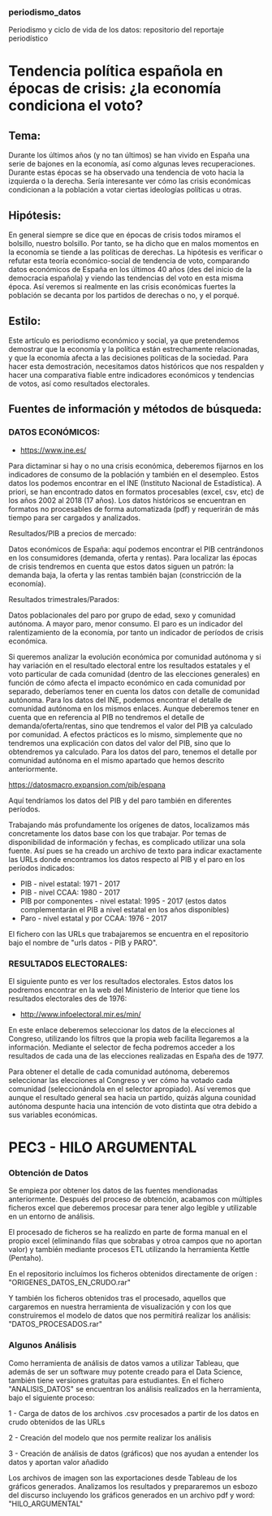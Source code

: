 ### periodismo_datos
Periodismo y ciclo de vida de los datos: repositorio del reportaje periodístico

# Tendencia política española en épocas de crisis: ¿la economía condiciona el voto?

## Tema:

Durante los últimos años (y no tan últimos) se han vivido en España una serie de bajones en la economía, así como algunas leves recuperaciones. Durante estas épocas se ha observado una tendencia de voto hacia la izquierda o la derecha. Sería interesante ver cómo las crisis económicas condicionan a la población a votar ciertas ideologías políticas u otras. 


## Hipótesis:

En general siempre se dice que en épocas de crisis todos miramos el bolsillo, nuestro bolsillo. Por tanto, se ha dicho que en malos momentos en la economía se tiende a las políticas de derechas. La hipótesis es verificar o refutar esta teoría económico-social de tendencia de voto, comparando datos económicos de España en los últimos 40 años (des del inicio de la democracia española) y viendo las tendencias del voto en esta misma época. 
Así veremos si realmente en las crisis económicas fuertes la población se decanta por los partidos de derechas o no, y el porqué.


## Estilo:

Este artículo es periodismo económico y social, ya que pretendemos demostrar que la economía y la política están estrechamente relacionadas, y que la economía afecta a las decisiones políticas de la sociedad. Para hacer esta demostración, necesitamos datos históricos que nos respalden y hacer una comparativa fiable entre indicadores económicos y tendencias de votos, así como resultados electorales. 

 
## Fuentes de información y métodos de búsqueda:

### DATOS ECONÓMICOS:


- https://www.ine.es/

Para dictaminar si hay o no una crisis económica, deberemos fijarnos en los indicadores de consumo de la población y también en el desempleo. Estos datos los podemos encontrar en el INE (Instituto Nacional de Estadística). 
A priori, se han encontrado datos en formatos procesables (excel, csv, etc) de los años 2002 al 2018 (17 años). Los datos históricos se encuentran en formatos no procesables de forma automatizada (pdf) y requerirán de más tiempo para ser cargados y analizados.


Resultados/PIB a precios de mercado:

Datos económicos de España: aquí podemos encontrar el PIB centrándonos en los consumidores (demanda, oferta y rentas). 
Para localizar las épocas de crisis tendremos en cuenta que estos datos siguen un patrón: la demanda baja, la oferta y las rentas también bajan (constricción de la economía).


Resultados trimestrales/Parados:

Datos poblacionales del paro por grupo de edad, sexo y comunidad autónoma. A mayor paro, menor consumo. El paro es un indicador del ralentizamiento de la economía, por tanto un indicador de períodos de crisis económica.


Si queremos analizar la evolución económica por comunidad autónoma y si hay variación en el resultado electoral entre los resultados estatales y el voto particular de cada comunidad (dentro de las elecciones generales) en función de cómo afecta el impacto económico en cada comunidad por separado, deberíamos tener en cuenta los datos con detalle de comunidad autónoma.
Para los datos del INE, podemos encontrar el detalle de comunidad autónoma en los mismos enlaces. Aunque deberemos tener en cuenta que en referencia al PIB no tendremos el detalle de demanda/oferta/rentas, sino que tendremos el valor del PIB ya calculado por comunidad. A efectos prácticos es lo mismo, simplemente que no tendremos una explicación con datos del valor del PIB, sino que lo obtendremos ya calculado. 
Para los datos del paro, tenemos el detalle por comunidad autónoma en el mismo apartado que hemos descrito anteriormente.


https://datosmacro.expansion.com/pib/espana

Aquí tendríamos los datos del PIB y del paro también en diferentes períodos. 

Trabajando más profundamente los orígenes de datos, localizamos más concretamente los datos base con los que trabajar. Por temas de disponibilidad de información y fechas, es complicado utilizar una sola fuente. Así pues se ha creado un archivo de texto para indicar exactamente las URLs donde encontramos los datos respecto al PIB y el paro en los períodos indicados:

- PIB - nivel estatal: 1971 - 2017
- PIB - nivel CCAA: 1980 - 2017
- PIB por componentes - nivel estatal: 1995 - 2017 (estos datos complementarán el PIB a nivel estatal en los años disponibles)
- Paro - nivel estatal y por CCAA: 1976 - 2017

El fichero con las URLs que trabajaremos se encuentra en el repositorio bajo el nombre de "urls datos - PIB y PARO".


### RESULTADOS ELECTORALES:

El siguiente punto es ver los resultados electorales. Estos datos los podremos encontrar en la web del Ministerio de Interior que tiene los resultados electorales des de 1976:

- http://www.infoelectoral.mir.es/min/

En este enlace deberemos seleccionar los datos de la elecciones al Congreso, utilizando los filtros que la propia web facilita llegaremos a la información. Mediante el selector de fecha podremos acceder a los resultados de cada una de las elecciones realizadas en España des de 1977.

Para obtener el detalle de cada comunidad autónoma, deberemos seleccionar las elecciones al Congreso y ver cómo ha votado cada comunidad (seleccionándola en el selector apropiado). Así veremos que aunque el resultado general sea hacia un partido, quizás alguna counidad autónoma despunte hacia una intención de voto distinta que otra debido a sus variables económicas. 



# PEC3 - HILO ARGUMENTAL


### Obtención de Datos

Se empieza por obtener los datos de las fuentes mendionadas anteriormente. Después del proceso de obtención, acabamos con múltiples ficheros excel que deberemos procesar para tener algo legible y utilizable en un entorno de análisis.

El procesado de ficheros se ha realizdo en parte de forma manual en el propio excel (eliminando filas que sobrabas y otroa campos que no aportan valor) y también mediante procesos ETL utilizando la herramienta Kettle (Pentaho).

En el repositorio incluímos los ficheros obtenidos directamente de orígen : "ORIGENES_DATOS_EN_CRUDO.rar"

Y también los ficheros obtenidos tras el procesado, aquellos que cargaremos en nuestra herramienta de visualización y con los que construiremos el modelo de datos que nos permitirá realizar los análisis: "DATOS_PROCESADOS.rar"


### Algunos Análisis

Como herramienta de análisis de datos vamos a utilizar Tableau, que además de ser un software muy potente creado para el Data Science, también tiene versiones gratuitas para estudiantes. En el fichero "ANALISIS_DATOS" se encuentran los análisis realizados en la herramienta, bajo el siguiente proceso:

1 - Carga de datos de los archivos .csv procesados a partir de los datos en crudo obtenidos de las URLs

2 - Creación del modelo que nos permite realizar los análisis 

3 - Creación de análisis de datos (gráficos) que nos ayudan a entender los datos y aportan valor añadido

Los archivos de imagen son las exportaciones desde Tableau de los gráficos generados. Analizamos los resultados y prepararemos un esbozo del discurso incluyendo los gráficos generados en un archivo pdf y word: "HILO_ARGUMENTAL"




